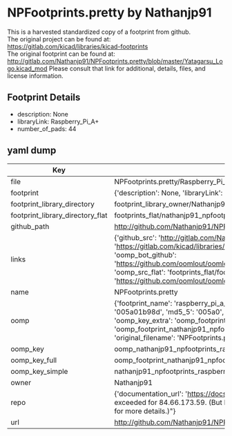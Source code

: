 # NPFootprints.pretty by Nathanjp91  
This is a harvested standardized copy of a footprint from github.  
The original project can be found at:  
https://gitlab.com/kicad/libraries/kicad-footprints  
The original footprint can be found at:
http://gitlab.com/Nathanjp91/NPFootprints.pretty/blob/master/Yatagarsu_Logo.kicad_mod
Please consult that link for additional, details, files, and license information.  
## Footprint Details
* description: None  
* libraryLink: Raspberry_Pi_A+  
* number_of_pads: 44  
## yaml dump  
| Key | Value |  
| --- | --- |  
| file | NPFootprints.pretty/Raspberry_Pi_A+.kicad_mod |  
| footprint | {'description': None, 'libraryLink': 'Raspberry_Pi_A+', 'number_of_pads': 44} |  
| footprint_library_directory | footprint_library_owner/Nathanjp91_NPFootprints.pretty |  
| footprint_library_directory_flat | footprints_flat/nathanjp91_npfootprints_raspberry_pi_a_/working |  
| github_path | http://github.com/Nathanjp91/NPFootprints.pretty/blob/master/Raspberry_Pi_A+.kicad_mod |  
| links | {'github_src': 'http://gitlab.com/Nathanjp91/NPFootprints.pretty/blob/master/Yatagarsu_Logo.kicad_mod', 'github_src_repo': 'https://gitlab.com/kicad/libraries/kicad-footprints', 'oomp_bot': 'footprints/nathanjp91_npfootprints_raspberry_pi_a_/working', 'oomp_bot_github': 'https://github.com/oomlout/oomlout_oomp_footprint_bot/tree/main/footprints/nathanjp91_npfootprints_raspberry_pi_a_/working', 'oomp_src_flat': 'footprints_flat/footprints_flat/nathanjp91_npfootprints_raspberry_pi_a_/working', 'oomp_src_flat_github': 'https://github.com/oomlout/oomlout_oomp_footprint_src/tree/main/footprints_flat/nathanjp91_npfootprints_raspberry_pi_a_/working'} |  
| name | NPFootprints.pretty |  
| oomp | {'footprint_name': 'raspberry_pi_a_', 'library_name': 'npfootprints', 'md5': '005a01b98d7749d655af449f77549185', 'md5_10': '005a01b98d', 'md5_5': '005a0', 'md5_6': '005a01', 'oomp_key': 'oomp_nathanjp91_npfootprints_raspberry_pi_a_', 'oomp_key_extra': 'oomp_footprint_nathanjp91_npfootprints_raspberry_pi_a_', 'oomp_key_full': 'oomp_footprint_nathanjp91_npfootprints_raspberry_pi_a__005a01', 'oomp_key_simple': 'nathanjp91_npfootprints_raspberry_pi_a_', 'original_filename': 'NPFootprints.pretty/Raspberry_Pi_A+.kicad_mod', 'owner_name': 'nathanjp91'} |  
| oomp_key | oomp_nathanjp91_npfootprints_raspberry_pi_a_ |  
| oomp_key_full | oomp_footprint_nathanjp91_npfootprints_raspberry_pi_a_ |  
| oomp_key_simple | nathanjp91_npfootprints_raspberry_pi_a_ |  
| owner | Nathanjp91 |  
| repo | {'documentation_url': 'https://docs.github.com/rest/overview/resources-in-the-rest-api#rate-limiting', 'message': "API rate limit exceeded for 84.66.173.59. (But here's the good news: Authenticated requests get a higher rate limit. Check out the documentation for more details.)"} |  
| url | http://github.com/Nathanjp91/NPFootprints.pretty |  

